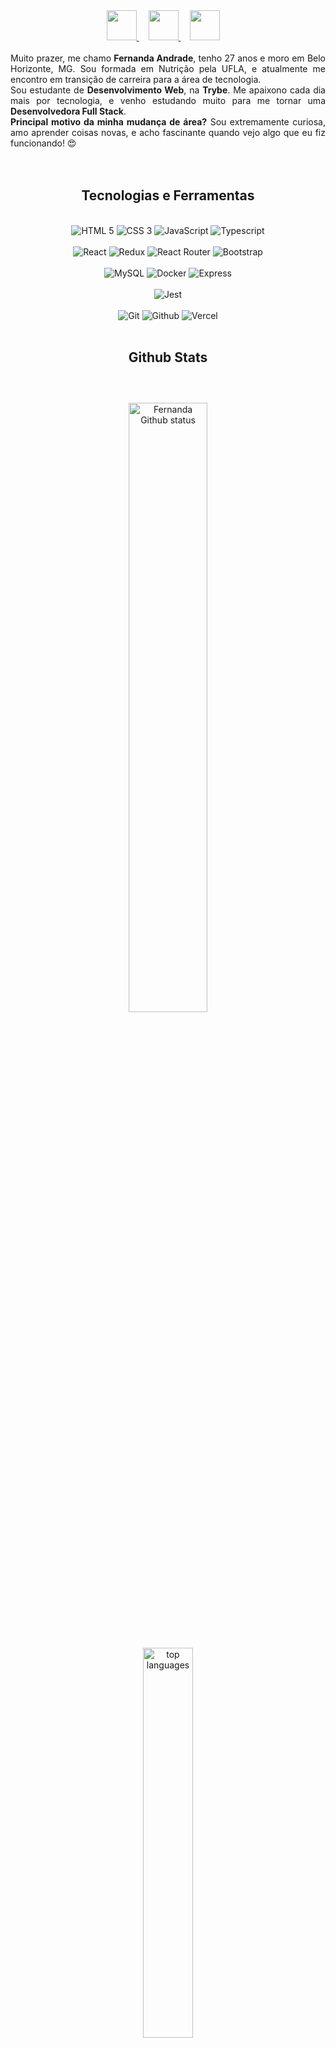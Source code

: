 <div align="center">
  <a href="https://github.com/Fernanda9421" target="_blank" style="margin-right: 15px;">
    <img src="https://cdn.iconscout.com/icon/free/png-256/github-108-438008.png" width="48px" height="48px">
  </a>
  <a href="https://www.linkedin.com/in/fernandaacarvalho/" target="_blank" style="margin-right: 15px;">
    <img src="https://i.ibb.co/Kx2GSrT/linkedin.png" width="48px" height="48px">
  </a>
  <a href="https://portfolio-teal-nu-64.vercel.app/" target="_blank" style="margin-right: 15px;">
    <img src="https://cdn.iconscout.com/icon/free/png-64/portfolio-carry-office-bag-briefcase-luggage-suitcase-6-5553.png" width="48px" height="48px">
  </a>
</div>
<br />
<div align="justify">
  Muito prazer, me chamo <strong>Fernanda Andrade</strong>, tenho 27 anos e moro em Belo Horizonte, MG. Sou formada em Nutrição pela UFLA, e atualmente me encontro em transição de carreira para a área de tecnologia.
</div>
<div align="justify">
  Sou estudante de <strong>Desenvolvimento Web</strong>, na <strong>Trybe</strong>.
  Me apaixono cada dia mais por tecnologia, e venho estudando muito para me tornar uma <strong>Desenvolvedora Full Stack</strong>.
</div>
<div align="justify">
  <strong>Principal motivo da minha mudança de área?</strong> Sou extremamente curiosa, amo aprender coisas novas, e acho fascinante quando vejo algo que eu fiz funcionando!  😍
</div>

<br />
<br />

<div align="center">
  <h2>Tecnologias e Ferramentas</h2>
  <br />
  <div>
    <img src="https://img.shields.io/badge/HTML5-E34F26?style=for-the-badge&logo=html5&logoColor=white" alt="HTML 5">
    <img src="https://img.shields.io/badge/CSS3-1572B6?style=for-the-badge&logo=css3&logoColor=white" alt="CSS 3">
    <img src="https://img.shields.io/badge/JavaScript-323330?style=for-the-badge&logo=javascript&logoColor=F7DF1E" alt="JavaScript">
    <img src="https://img.shields.io/badge/typescript-1572B6?style=for-the-badge&logo=Typescript&logoColor=white" alt="Typescript">
  </div>
  <br />
  <div>
    <img src="https://img.shields.io/badge/react-%2320232a.svg?style=for-the-badge&logo=react&logoColor=%2361DAFB" alt="React">
    <img src="https://img.shields.io/badge/Redux-593D88?style=for-the-badge&logo=redux&logoColor=white" alt="Redux">
    <img src="https://img.shields.io/badge/React_Router-CA4245?style=for-the-badge&logo=react-router&logoColor=white" alt="React Router">
    <img src="https://img.shields.io/badge/bootstrap-%23563D7C.svg?style=for-the-badge&logo=bootstrap&logoColor=white" alt="Bootstrap">
  </div>
  <br />
  <div>
    <img src="https://img.shields.io/badge/MySQL-005C84?style=for-the-badge&logo=mysql&logoColor=white" alt="MySQL">
    <img src="https://img.shields.io/badge/docker-%230db7ed.svg?style=for-the-badge&logo=docker&logoColor=white" alt="Docker">
    <img src="https://img.shields.io/badge/Express-1572B6?style=for-the-badge&logo=express&logoColor=white" alt="Express">
  </div>
  <br />
  <div>
    <img src="https://img.shields.io/badge/Jest-C21325?style=for-the-badge&logo=jest&logoColor=white" alt="Jest">
  </div>
  <br />
  <div>
    <img src="https://img.shields.io/badge/GIT-E44C30?style=for-the-badge&logo=git&logoColor=white" alt="Git">
    <img src="https://img.shields.io/badge/GitHub-100000?style=for-the-badge&logo=github&logoColor=white" alt="Github">
    <img src="https://img.shields.io/badge/Vercel-000000?style=for-the-badge&logo=vercel&logoColor=white" alt="Vercel">
  </div>
  <br />
</div>

<div align="center">
  <h2>Github Stats</h2>
  <br />
  <div>
    <img style="margin-top: 25px; width: 50%;" src="https://github-readme-stats.vercel.app/api?username=Fernanda9421&show_icons=true&theme=dark" alt="Fernanda Github status"/>
  </div>
  <br />
  <div>
    <img style="margin-top: 25px; width: 40%" src="https://github-readme-stats.vercel.app/api/top-langs/?username=Fernanda9421&layout=compact&theme=dark" alt="top languages" />
  </div>
</div>
